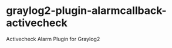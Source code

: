 graylog2-plugin-alarmcallback-activecheck
=========================================

Activecheck Alarm Plugin for Graylog2
